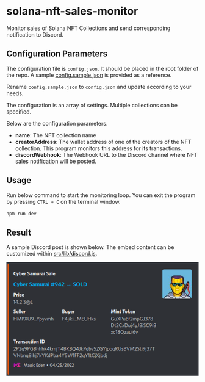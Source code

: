 # solana-nft-sales-monitor

Monitor sales of Solana NFT Collections and send corresponding notification to Discord.

## Configuration Parameters

The configuration file is `config.json`. It should be placed in the root folder of the repo. A sample [config.sample.json](config.sample.json) is provided as a reference.

Rename `config.sample.json` to `config.json` and update according to your needs.

The configuration is an array of settings. Multiple collections can be specified.

Below are the configuration parameters.

- **name**: The NFT collection name
- **creatorAddress**: The wallet address of one of the creators of the NFT collection. This program monitors this address for its transactions.
- **discordWebhook**: The Webhook URL to the Discord channel where NFT sales notification will be posted.

## Usage

Run below command to start the monitoring loop. You can exit the program by pressing `CTRL + C` on the terminal window.

```bash
npm run dev
```

## Result

A sample Discord post is shown below. The embed content can be customized within [src/lib/discord.js](src/lib/discord.js).

![Sample Discord Post](sample_discord_post.png)
